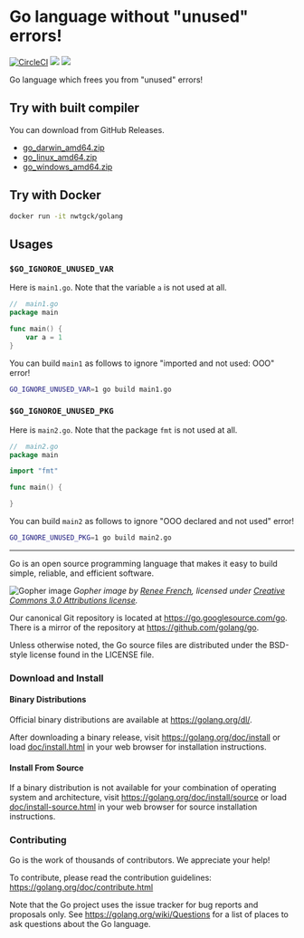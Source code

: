 # Go language without "unused" errors!
[![CircleCI](https://circleci.com/gh/nwtgck/golang.svg?style=shield)](https://circleci.com/gh/nwtgck/golang) 
[![](https://img.shields.io/docker/automated/nwtgck/golang.svg)](https://hub.docker.com/r/nwtgck/golang/)
 [![](https://images.microbadger.com/badges/image/nwtgck/golang.svg)](https://microbadger.com/images/nwtgck/golang "Get your own image badge on microbadger.com")

Go language which frees you from "unused" errors!

## Try with built compiler

You can download from GitHub Releases.

* [go_darwin_amd64.zip](https://github.com/nwtgck/golang/releases/download/golang1.11.3-SNAPSHOT/go_darwin_amd64.zip)
* [go_linux_amd64.zip](https://github.com/nwtgck/golang/releases/download/golang1.11.3-SNAPSHOT/go_linux_amd64.zip)
* [go_windows_amd64.zip](https://github.com/nwtgck/golang/releases/download/golang1.11.3-SNAPSHOT/go_windows_amd64.zip)

## Try with Docker

```sh
docker run -it nwtgck/golang
```

## Usages

### `$GO_IGNOROE_UNUSED_VAR`

Here is `main1.go`. Note that the variable `a` is not used at all.

```go
//  main1.go
package main

func main() {
	var a = 1
}
```

You can build `main1` as follows to ignore "imported and not used: OOO" error!

```sh
GO_IGNORE_UNUSED_VAR=1 go build main1.go
```

### `$GO_IGNOROE_UNUSED_PKG`

Here is `main2.go`. Note that the package `fmt` is not used at all.

```go
//  main2.go
package main

import "fmt"

func main() {

}
```

You can build `main2` as follows to ignore "OOO declared and not used" error!

```sh
GO_IGNORE_UNUSED_PKG=1 go build main2.go
```

- - - 

Go is an open source programming language that makes it easy to build simple,
reliable, and efficient software.

![Gopher image](doc/gopher/fiveyears.jpg)
*Gopher image by [Renee French][rf], licensed under [Creative Commons 3.0 Attributions license][cc3-by].*

Our canonical Git repository is located at https://go.googlesource.com/go.
There is a mirror of the repository at https://github.com/golang/go.

Unless otherwise noted, the Go source files are distributed under the
BSD-style license found in the LICENSE file.

### Download and Install

#### Binary Distributions

Official binary distributions are available at https://golang.org/dl/.

After downloading a binary release, visit https://golang.org/doc/install
or load [doc/install.html](./doc/install.html) in your web browser for installation
instructions.

#### Install From Source

If a binary distribution is not available for your combination of
operating system and architecture, visit
https://golang.org/doc/install/source or load [doc/install-source.html](./doc/install-source.html)
in your web browser for source installation instructions.

### Contributing

Go is the work of thousands of contributors. We appreciate your help!

To contribute, please read the contribution guidelines:
	https://golang.org/doc/contribute.html

Note that the Go project uses the issue tracker for bug reports and
proposals only. See https://golang.org/wiki/Questions for a list of
places to ask questions about the Go language.

[rf]: https://reneefrench.blogspot.com/
[cc3-by]: https://creativecommons.org/licenses/by/3.0/
